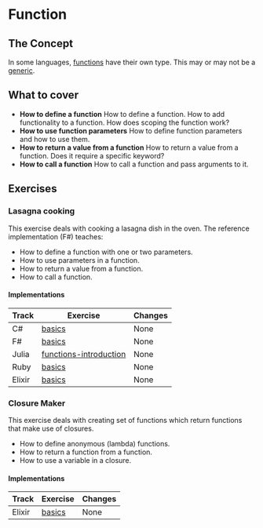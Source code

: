 # Function

## The Concept

In some languages, [functions][concept-functions] have their own type. This may or may not be a [generic][concept-generics].

## What to cover

- **How to define a function** How to define a function. How to add functionality to a function. How does scoping the function work?
- **How to use function parameters** How to define function parameters and how to use them.
- **How to return a value from a function** How to return a value from a function. Does it require a specific keyword?
- **How to call a function** How to call a function and pass arguments to it.

## Exercises

### Lasagna cooking

This exercise deals with cooking a lasagna dish in the oven. The reference implementation (F#) teaches:

- How to define a function with one or two parameters.
- How to use parameters in a function.
- How to return a value from a function.
- How to call a function.

#### Implementations

| Track  | Exercise                                       | Changes |
| ------ | ---------------------------------------------- | ------- |
| C#     | [basics][implementation-csharp]                | None    |
| F#     | [basics][implementation-fsharp]                | None    |
| Julia  | [functions-introduction][implementation-julia] | None    |
| Ruby   | [basics][implementation-ruby]                  | None    |
| Elixir | [basics][implementation-elixir-lasagna]        | None    |

### Closure Maker

This exercise deals with creating set of functions which return functions that make use of closures.

- How to define anonymous (lambda) functions.
- How to return a function from a function.
- How to use a variable in a closure.

#### Implementations

| Track  | Exercise                                     | Changes |
| ------ | -------------------------------------------- | ------- |
| Elixir | [basics][implementation-elixir-closuremaker] | None    |

[implementation-csharp]: ../../languages/csharp/exercises/concept/basics/.docs/introduction.md
[implementation-fsharp]: ../../languages/fsharp/exercises/concept/basics/.docs/introduction.md
[implementation-julia]: ../../languages/julia/exercises/concept/functions-introduction/.docs/introduction.md
[implementation-ruby]: ../../languages/ruby/exercises/concept/lasagna/.docs/introduction.md
[implementation-elixir-lasagna]: ../../languages/elixir/exercises/concept/lasagna/.docs/introduction.md
[implementation-elixir-closuremaker]: ../../languages/elixir/exercises/concept/secrets/.docs/introduction.md
[concept-functions]: ../concepts/functions.md
[concept-generics]: ../concepts/generics.md
